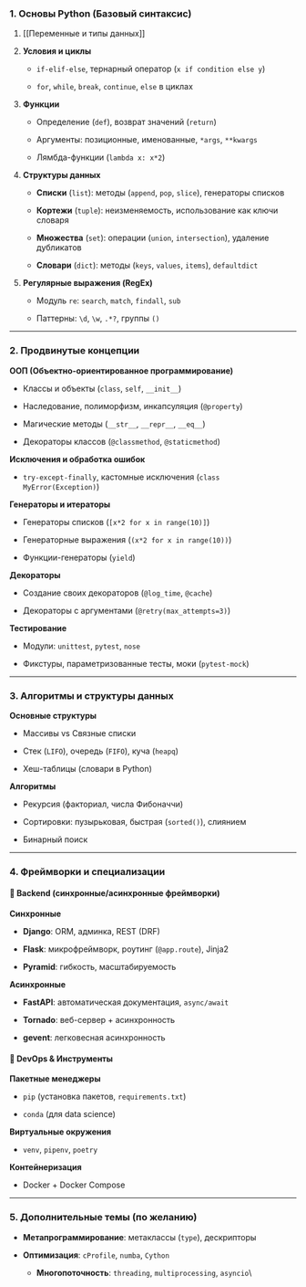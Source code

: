 
### **1.  Основы Python (Базовый синтаксис)**

 1. [[Переменные и типы данных]]   

2. **Условия и циклы**
	
	- `if-elif-else`, тернарный оператор (`x if condition else y`)
	    
	- `for`, `while`, `break`, `continue`, `else` в циклах
    

3. **Функции**

	- Определение (`def`), возврат значений (`return`)
	    
	- Аргументы: позиционные, именованные, `*args`, `**kwargs`
	    
	- Лямбда-функции (`lambda x: x*2`)
    

4. **Структуры данных**

	- **Списки** (`list`): методы (`append`, `pop`, `slice`), генераторы списков
    
	- **Кортежи** (`tuple`): неизменяемость, использование как ключи словаря
    
	- **Множества** (`set`): операции (`union`, `intersection`), удаление дубликатов
    
	- **Словари** (`dict`): методы (`keys`, `values`, `items`), `defaultdict`
    

5. **Регулярные выражения (RegEx)**

	- Модуль `re`: `search`, `match`, `findall`, `sub`
	    
	- Паттерны: `\d`, `\w`, `.*?`, группы `()`
    

---

### **2. Продвинутые концепции**

**ООП (Объектно-ориентированное программирование)**

- Классы и объекты (`class`, `self`, `__init__`)
    
- Наследование, полиморфизм, инкапсуляция (`@property`)
    
- Магические методы (`__str__`, `__repr__`, `__eq__`)
    
- Декораторы классов (`@classmethod`, `@staticmethod`)
    

**Исключения и обработка ошибок**

- `try-except-finally`, кастомные исключения (`class MyError(Exception)`)
    

**Генераторы и итераторы**

- Генераторы списков (`[x*2 for x in range(10)]`)
    
- Генераторные выражения (`(x*2 for x in range(10))`)
    
- Функции-генераторы (`yield`)
    

**Декораторы**

- Создание своих декораторов (`@log_time`, `@cache`)
    
- Декораторы с аргументами (`@retry(max_attempts=3)`)
    

**Тестирование**

- Модули: `unittest`, `pytest`, `nose`
    
- Фикстуры, параметризованные тесты, моки (`pytest-mock`)
    

---

### **3. Алгоритмы и структуры данных**

**Основные структуры**

- Массивы vs Связные списки
    
- Стек (`LIFO`), очередь (`FIFO`), куча (`heapq`)
    
- Хеш-таблицы (словари в Python)
    

**Алгоритмы**

- Рекурсия (факториал, числа Фибоначчи)
    
- Сортировки: пузырьковая, быстрая (`sorted()`), слиянием
    
- Бинарный поиск
    

---

### **4.  Фреймворки и специализации**

#### **🔹 Backend (синхронные/асинхронные фреймворки)**

**Синхронные**

- **Django**: ORM, админка, REST (DRF)
    
- **Flask**: микрофреймворк, роутинг (`@app.route`), Jinja2
    
- **Pyramid**: гибкость, масштабируемость
    

**Асинхронные**

- **FastAPI**: автоматическая документация, `async/await`
    
- **Tornado**: веб-сервер + асинхронность
    
- **gevent**: легковесная асинхронность
    

#### **🔹 DevOps & Инструменты**

**Пакетные менеджеры**

- `pip` (установка пакетов, `requirements.txt`)
    
- `conda` (для data science)
    

**Виртуальные окружения**

- `venv`, `pipenv`, `poetry`
    

**Контейнеризация**

- Docker + Docker Compose
    

---

### **5.  Дополнительные темы (по желанию)**

- **Метапрограммирование**: метаклассы (`type`), дескрипторы
    
- **Оптимизация**: `cProfile`, `numba`, `Cython`
    
	- **Многопоточность**: `threading`, `multiprocessing`, `asyncio`\